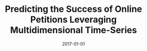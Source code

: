 ---
title: "Predicting the Success of Online Petitions Leveraging Multidimensional Time-Series"
collection: publications
date: 2017-01-01
year: 2017
venue: 'WWW&apos;17'
paperurl: 'http://hdl.handle.net/10230/36875'
resourceurl: 'https://github.com/toluolll/www2017petitions'
resourceslug: data
authors: 'J. Proskurnia, P.A. Grabowicz, R. Kobayashi, C. Castillo, P. Cudre-Mauroux, K. Aberer'
---
